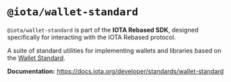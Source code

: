 # `@iota/wallet-standard`

`@iota/wallet-standard` is part of the **IOTA Rebased SDK**, designed specifically for interacting with the IOTA Rebased protocol.

A suite of standard utilities for implementing wallets and libraries based on the
[Wallet Standard](https://github.com/wallet-standard/wallet-standard/).

**Documentation:** https://docs.iota.org/developer/standards/wallet-standard
